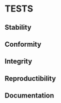 # TESTS
<!-- 
This document should describe clearly you automatic testing strategy on how this project is tested by targetting category of reason that should lead us to implement tests.
It should help teams, contributors, individual to understand how to edit / create new tests.
-->

## Stability
<!-- 
How do you make this project stable and make contributor confident enough not to break anything without knowing it?
How confident enough that your changes are not going to break anything ? 
-->


## Conformity
<!-- 
How do you automatically have solution to check that your code is doing what product expect to do ?
Do you have automatic solutions to check if the code is doing what it should ?
-->

## Integrity
<!--
Do you have a way to track and trust the corformity of your project integrity ? 
How do you know that something is broken ? 
What do you do if something breaks ?
-->

## Reproductibility
<!--
How your tests allow you to reproduce complex behaviours ?
What is your mocking strategy ? 
This could include load tests for examples.
-->


## Documentation
<!--
How your test strategy helps you to describe your project features and behaviours ?
Does your tests describe what your project does with words and not only with code ?
-->
